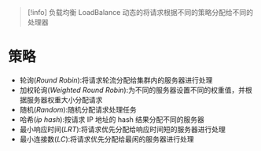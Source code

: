 > [!info] 负载均衡 LoadBalance
> 动态的将请求根据不同的策略分配给不同的处理器


# 策略
* 轮询(*Round Robin*):将请求轮流分配给集群内的服务器进行处理
* 加权轮询(*Weighted Round Robin*):为不同的服务器设置不同的权重值，并根据服务器权重大小分配请求
* 随机(*Random*):随机分配请求处理任务
* 哈希(*ip hash*):按请求 IP 地址的 hash 结果分配不同的服务器
* 最小响应时间(*LRT*):将请求优先分配给响应时间短的服务器进行处理
* 最小连接数(*LC*):将请求优先分配给最闲的服务器进行处理